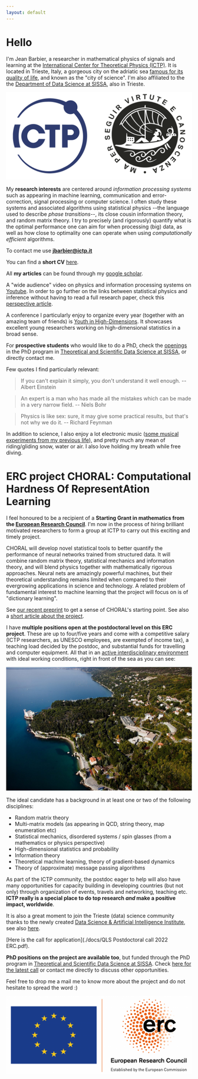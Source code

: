 ```yaml
---
layout: default
---
```



# Hello

I'm Jean Barbier, a researcher in mathematical physics of signals and learning at the [International Center for Theoretical Physics (ICTP)](https://www.ictp.it/). It is located in Trieste, Italy, a gorgeous city on the adriatic sea [famous for its quality of life](https://www.italofile.com/best-places-to-live-in-italy-2021/), and known as the "city of science". I'm also affiliated to the the [Department of Data Science at SISSA](https://datascience.sissa.it/), also in Trieste. 

![logos](./docs/logos.png)

My **research interests** are centered around _information processing systems_ such as appearing in machine learning, communication and error-correction, signal processing or computer science. I often study these systems and associated algorithms using statistical physics --the language used to describe _phase transitions_--, its close cousin information theory, and random matrix theory. I try to precisely (and rigorously) quantify what is the optimal performance one can aim for when processing (big) data, as well as how close to optimality one can operate when using _computationally efficient_ algorithms. 

To contact me use **jbarbier@ictp.it**

You can find a **short CV** [here](./docs/cv.pdf).

All **my articles** can be found through my [google scholar](https://scholar.google.com/citations?user=yeE5qqIAAAAJ&hl=en).

A "wide audience" video on physics and information processing systems on [Youtube](https://www.youtube.com/watch?v=q1VO5dmymFM&t=5s&ab_channel=ICTPMathematics). In order to go further on the links between statistical physics and inference without having to read a full research paper, check this [perspective article](https://arxiv.org/pdf/2010.14863.pdf). 

A conference I particularly enjoy to organize every year (together with an amazing team of friends) is [Youth in High-Dimensions](http://indico.ictp.it/event/9596/overview). It showcases excellent young researchers working on high-dimensional statistics in a broad sense.

For **prospective students** who would like to do a PhD, check the [openings](https://pica.cineca.it/sissa/phd-datascience-01-2022/) in the PhD program in [Theoretical and Scientific Data Science at SISSA](https://datascience.sissa.it/phd-in-theoretical-and-scientific-data-science), or directly contact me.

Few quotes I find particularly relevant:

> If you can't explain it simply, you don't understand it well enough. -- Albert Einstein
 
> An expert is a man who has made all the mistakes which can be made in a very narrow field. -- Niels Bohr

> Physics is like sex: sure, it may give some practical results, but that's not why we do it. -- Richard Feynman

In addition to science, I also enjoy a lot electronic music ([some musical experiments from my previous life](https://soundcloud.com/junkosaur)), and pretty much any mean of riding/gliding snow, water or air. I also love holding my breath while free diving.

# ERC project CHORAL: Computational Hardness Of RepresentAtion Learning

I feel honoured to be a recipient of a **Starting Grant in mathematics from the [European Research Council](https://erc.europa.eu/news/erc-2021-starting-grants-results?fbclid=IwAR0-AB0MH9WFvlv3Ynp9Z6EMXy_0igRVLsIAiUlB7h79ftnLslV5Pxv_Qp8)**. I'm now in the process of hiring brilliant motivated researchers to form a group at ICTP to carry out this exciting and timely project. 

CHORAL will develop novel statistical tools to better quantify the performance of neural networks trained from structured data. It will combine random matrix theory, statistical mechanics and information theory, and will blend physics together with mathematically rigorous approaches. Neural nets are amazingly powerful machines, but their theoretical understanding remains limited when compared to their evergrowing applications in science and technology. A related problem of fundamental interest to machine learning that the project will focus on is of "dictionary learning". 

See [our recent preprint](https://arxiv.org/pdf/2109.06610.pdf) to get a sense of CHORAL's starting point. See also a [short article about the project](https://www.ictp.it/about-ictp/media-centre/news/2022/1/jean-barbier-erc.aspx).

I have **multiple positions open at the postdoctoral level on this ERC project**. These are up to four/five years and come with a competitive salary (ICTP researchers, as UNESCO employees, are exempted of income tax), a teaching load decided by the postdoc, and substantial funds for travelling and computer equipment. All that in an [active interdisciplinary environment](https://www.ictp.it/research/qls.aspx) with ideal working conditions, right in front of the sea as you can see:

![ICTP](./docs/ictpView.jpg)

The ideal candidate has a background in at least one or two of the following disciplines:

* Random matrix theory
* Multi-matrix models (as appearing in QCD, string theory, map enumeration etc)
* Statistical mechanics, disordered systems / spin glasses (from a mathematics or physics perspective)
* High-dimensional statistics and probability 
* Information theory
* Theoretical machine learning, theory of gradient-based dynamics
* Theory of (approximate) message passing algorithms

As part of the ICTP community, the postdoc eager to help will also have many opportunities for capacity building in developing countries (but not only) through organization of events, travels and networking, teaching etc. **ICTP really is a special place to do top research _and_ make a positive impact, worldwide**.

It is also a great moment to join the Trieste (data) science community thanks to the newly created [Data Science & Artificial Intelligence Institute](https://www.ictp.it/about-ictp/media-centre/news/2021/4/data-science-institute-mou.aspx), see also [here](https://www.sissa.it/news/data-science-artificial-intelligence-institute-born). 

[Here is the call for application](./docs/QLS Postdoctoral call 2022 ERC.pdf).

**PhD positions on the project are available too**, but funded through the PhD program in [Theoretical and Scientific Data Science at SISSA](https://datascience.sissa.it/phd-in-theoretical-and-scientific-data-science). Check [here for the latest call](https://pica.cineca.it/sissa/phd-datascience-01-2022/) or contact me directly to discuss other opportunities.

Feel free to drop me a mail me to know more about the project and do not hesitate to spread the word :)

![ERC](./docs/ERC.png)
